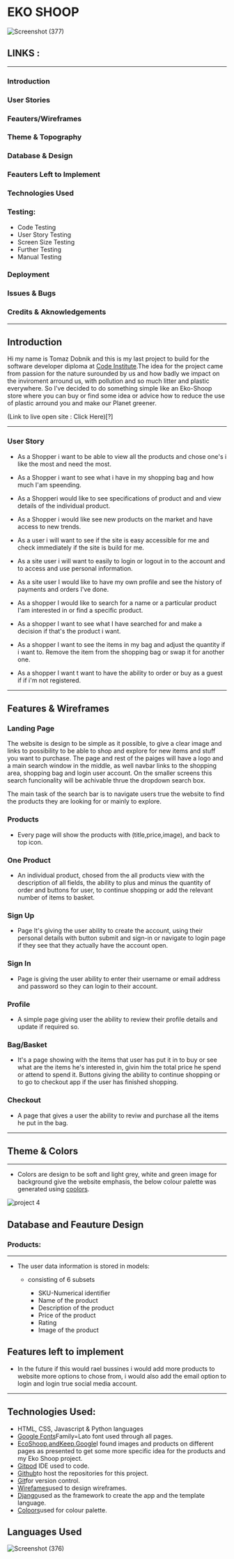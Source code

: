 #                                                   EKO SHOOP

![Screenshot (377)](https://user-images.githubusercontent.com/66019489/116666293-b01de280-a992-11eb-8bdc-ac8d17541a23.png)


## LINKS :
-------------------------------------------------------------------------------------------------------

### Introduction

### User Stories

### Feauters/Wireframes

### Theme & Topography

### Database & Design

### Feauters Left to Implement

### Technologies Used

### Testing:
* Code Testing
* User Story Testing
* Screen Size Testing
* Further Testing
* Manual Testing

### Deployment

### Issues & Bugs

### Credits & Aknowledgements

---------------------------------------------

## Introduction

Hi my name is Tomaz Dobnik and this is my last project to build for the software developer diploma
at [Code Institute](https://codeinstitute.net).The idea for the project came from passion for the nature
surounded by us and how badly we impact on the inviroment arround us, with pollution and so much litter and plastic everywhere.
So I've decided to do something simple like an Eko-Shoop store where you can buy or find some idea or advice
how to reduce the use of plastic arround you and make our Planet greener.

(Link to live open site : Click Here)[?]

-----------------------------------------------------
### User Story

* As a Shopper i want to be able to view all the products and 
  chose one's i like the most and need the most.

* As a Shopper i want to see what i have in my shopping bag and 
  how much I'am speending.

* As a Shopperi would like to see specifications of product and 
  and view details of the individual product.

* As a Shopper i would like see new products on the market and 
  have access to new trends.

* As a user i will want to see if the site is easy accessible for me 
  and check immediately if the site is build for me.
  
* As a site user i will want to easily to login or logout in to the account
  and to access and use personal information.

* As a site user I would like to have my own profile and see the history
  of payments and orders I've done.

* As a shopper I would like to search for a name or a particular product
  I'am interested in or find a specific product.

* As a shopper I want to see what I have searched for and make a decision
  if that's the product i want.

* As a shopper I want to see the items in my bag and adjust the quantity if i want to.
  Remove the item from the shopping bag or swap it for another one.

* As a shopper I want t want to have the ability to order or buy as a guest if if i'm 
  not registered. 
-----------------------------------------------------------------------------------

## Features & Wireframes

### Landing Page

The website is design to be simple as it possible, to give a clear image and links to 
possibility to be able to shop and explore for new items and stuff you want to purchase.
The page and rest of the paiges will have a logo and a main search window in the middle,
as well navbar links to the shopping area, shopping bag and login user account.
On the smaller screens this search funcionality will be achivable thrue the dropdown
search box.

The main task of the search bar is to navigate users true the website to find the 
products they are looking for or mainly to explore.

### Products

 * Every page will show the products with (title,price,image), and back to top icon.

### One Product

 * An individual product, chosed from the all products view with the description of all 
   fields, the ability to plus and minus the quantity of order and buttons for user, to
   continue shopping or add the relevant number of items to basket.

### Sign Up 

* Page It's giving the user ability to create the account, using their personal details
  with button submit and sign-in or navigate to login page if they see that they actually
  have the account open.

### Sign In 

* Page is giving the user ability to enter their username or email address and password so
  they can login to their account.

### Profile 

* A simple page giving user the ability to review  their profile details and update if 
  required so.

### Bag/Basket 

* It's a page showing with the items that user has put it in to buy or see what are the 
  items he's interested in, givin him the total price he spend or attend to spend it.
  Buttons giving the ability to continue shopping or to go to checkout app if the user
  has finished shopping.

### Checkout 

* A page that gives a user the ability to reviw and purchase all the items he put in the bag.
-------------------------------------------------------------------------------------

## Theme & Colors
----------------------------------------------------------------------------------------
* Colors are design to be soft and light grey, white and green image for background
  give the website emphasis, the below colour palette was generated using [coolors](https://coolors.co/555555-ffffff-000000-222222-627262).

![project 4](https://user-images.githubusercontent.com/66019489/116603139-7f9f5f80-a924-11eb-8725-e8c010d4529f.png)

## Database and Feauture Design

 ### Products: 
-------------------------------------------------------------------------------------------------
 * The user data information is stored in models:

   * consisting of 6 subsets

     * SKU-Numerical identifier
     * Name of the product
     * Description of the product
     * Price of the product 
     * Rating 
     * Image of the product

## Features left to implement

 * In the future if this would rael bussines i would add more products to website more
   options to chose from, i would also add the email option to login and login true 
   social media account.
---------------------------------------------------------------------------------------
## Technologies Used:

* HTML, CSS, Javascript & Python languages
* [Google Fonts](https://fonts.google.com/)Family=Lato font used through all pages.
* [EcoShoop](https://theecoshopuk.com/),[andKeep](https://andkeep.com),[Google](https://www.google.com/)I found images and products on
  different pages as presented to get some more specific idea for the products and my Eko Shoop project.
* [Gitpod](https://www.gitpod.io/) IDE used to code.
* [Github](https://github.com/)to host the repositories for this project.
* [Git](https://git-scm.com/)for version control.
* [Wirefames](https://balsamiq.com)used to design wireframes.
* [Django](https://www.djangoproject.com/)used as the framework to create the app and the template language.
* [Coloors](https://coolors.co/)used for colour palette.

## Languages Used 
![Screenshot (376)](https://user-images.githubusercontent.com/66019489/116663782-7ac3c580-a98f-11eb-8118-6687673b2c81.png)

